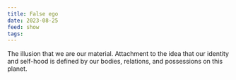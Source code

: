 ```yaml
---
title: False ego
date: 2023-08-25
feed: show
tags:
---
```


The illusion that we are our material. 
Attachment to the idea that our identity and self-hood is defined by our bodies, relations, and possessions on this planet. 
